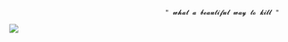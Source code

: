                                           " 𝔀𝓱𝓪𝓽 𝓪 𝓫𝓮𝓪𝓾𝓽𝓲𝓯𝓾𝓵 𝔀𝓪𝔂 𝓽𝓸 𝓴𝓲𝓵𝓵 "
<img src="https://i1.sndcdn.com/artworks-PXzBj4x4DTtlK1sN-cDXYJw-t1080x1080.jpg">
